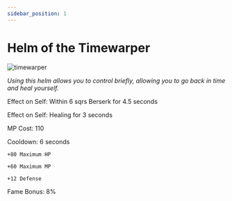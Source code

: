 ```yaml
---
sidebar_position: 1
---
```


# Helm of the Timewarper

![timewarper](https://vwiki.valorserver.com/api/item/picture/helm%20of%20the%20timewarper)

<i>Using this helm allows you to control briefly, allowing you to go back in time and heal yourself.</i>

Effect on Self: Within 6 sqrs Berserk for 4.5 seconds

Effect on Self: Healing for 3 seconds

MP Cost: 110

Cooldown: 6 seconds

    +80 Maximum HP
    
    +60 Maximum MP
    
    +12 Defense

Fame Bonus: 8%
